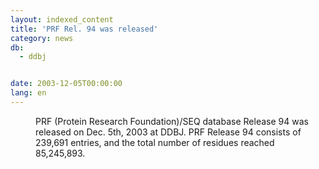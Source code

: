 ```yaml
---
layout: indexed_content
title: 'PRF Rel. 94 was released'
category: news
db:
  - ddbj


date: 2003-12-05T00:00:00
lang: en
---
```


<dd>PRF (Protein Research Foundation)/SEQ database Release 94 was released on Dec. 5th, 2003 at DDBJ. PRF Release 94 consists of 239,691 entries, and the total number of residues reached 85,245,893.</dd>
